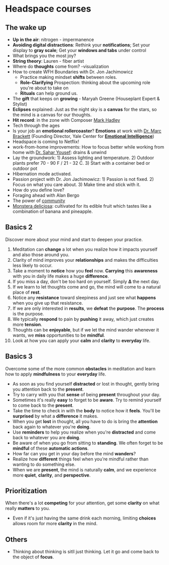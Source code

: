 # Headspace courses


## The wake up

* **Up in the air**: nitrogen - impermanence
* **Avoiding digital distractions**: Rethink your **notifications**; Set your display to **gray scale**; Get your **windows and tabs** under control 
* What brings you the most joy?
* **String theory**: Lauren - fiber artist
* Where do **thoughts** come from? -visualization
* How to create WFH Boundaries with Dr. Jon Jachimowicz
	* Practice making mindset **shifts** between roles.
	* **Role-Clarifying** Prospection: thinking about the upcoming role you're about to take on
	* **Rituals** can help ground us.	 	
* The **gift** that keeps on **growing** - Maryah Greene (Houseplant Expert & Stylist)
* **Eclipses** explained: Just as the night sky is a **canvas** for the stars, so the mind is a canvas for our thoughts.
* **Hit record**: in the zone with Composer [Mark Hadley](https://www.markhadleymusic.com/about) 
* Tech through the ages
* Is your job an **emotional rollercoaster**? **Emotions** at work with [Dr. Marc Brackett](https://www.marcbrackett.com/) (Founding Director, Yale Center for **[Emotional Intelligence](https://www.wikiwand.com/en/Emotional_intelligence)**)
* Headspace is coming to Netflix!
* work-from-home improvements: How to focus better while working from home with [Dr. Sahar Yousef](http://www.saharyousef.com/about): drains & unwind
* Lay the groundwork: 1) Assess lighting and temperature. 2) Outdoor plants prefer 70 - 90 F / 21 - 32 C. 3) Start with a container bed or outdoor pot
* Hibernation mode activated.
* Passion project with Dr. Jon Jachimowicz: 1) Passion is not fixed. 2) Focus on what you care about. 3) Make time and stick with it.
* How do you define love?
* Foraging ahead with Alan Bergo
* The power of [community](https://www.wikiwand.com/en/Community)
* [Monstera deliciosa](https://www.wikiwand.com/en/Monstera_deliciosa): cultivated for its edible fruit which tastes like a combination of banana and pineapple.
 

## Basics 2

Discover more about your mind and start to deepen your practice.

1. Meditation can **change** a lot when you realize how it impacts yourself and also those around you.
1. Clarity of mind improves your **relationships** and makes  the difficulties less likely to occur.
1. Take a moment to **notice** how you **feel** now. **Carrying** this **awareness** with you in daily life makes a huge **difference**.
1. If you miss a day, don't be too hard on yourself. Simply **∆** the next day. 
1. If we learn to let thoughts come and go, the mind will come to a natural place of **rest**.
1. Notice any **resistance** toward sleepiness and just see what **happens** when you give up that resistance.
1. If we are only interested in **results**, we **defeat** the **purpose**. The **process** is the purpose.
1. We typically **respond** to pain by **pushing** it away, which just creates more **tension**.
1. Thoughts can be **enjoyable**, but if we let the mind wander whenever it wants, we **miss** opportunities to be **mindful**.
1. Look at how you can apply your **calm** and **clarity** to **everyday** life.

## Basics 3

Overcome some of the more common **obstacles** in meditation and learn how to apply **mindfulness** to your **everyday** life.

* As soon as you find yourself **distracted** or lost in thought, gently bring you attention back to the **present**.
* Try to carry with you that **sense** of being **present** throughout your day.
* Sometimes it's really **easy** to forget to be **aware**. Try to remind yourself to come back to the **present**.
* Take the time to check in with the **body** to notice how it **feels**. You'll be **surprised** by what a **difference** it makes.
* When you get **lost** in thought, all you have to do is bring the **attention** back again to whatever you're **doing**.
* Use **reminders** to help you realize when you're **distracted** and come back to whatever you are **doing**.
* Be aware of when you go from sitting to **standing**. We often forget to be **mindful** of these **automatic actions**.
* How far can you get in your day before the mind **wanders**?
* Realize how **different** things feel when you're mindful rather than wanting to do something else.
* When we are **present**, the mind is naturally **calm**, and we experience more **quiet**, **clarity**, and **perspective**. 

## Prioritization

When there's a lot **competing** for your attention, get some **clarity** on what really **matters** to you.

* Even if it's just having the same drink each morning, limiting **choices** allows room for more **clarity** in the mind.

## Others

* Thinking about thinking is sitll just thinking. Let it go and come back to the object of **focus**.